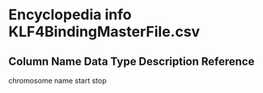 # Encyclopedia info KLF4BindingMasterFile.csv

## Column Name			Data Type			Description 			Reference
chromosome name
start
stop
